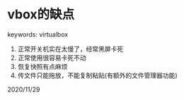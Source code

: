 # vbox的缺点

keywords: virtualbox  

1. 正常开关机实在太慢了，经常黑屏卡死
2. 正常使用很容易卡死不动
3. 恢复快照有点麻烦
4. 传文件只能拖放，不能复制粘贴(有额外的文件管理器功能)


2020/11/29  
